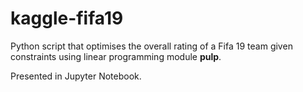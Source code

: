 # kaggle-fifa19
Python script that optimises the overall rating of a Fifa 19 team given constraints using linear programming module **pulp**. 

Presented in Jupyter Notebook.
